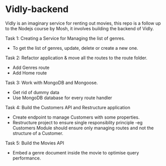 # Vidly-backend
Vidly is an imaginary service for renting out movies, this repo is a follow up to the Nodejs course by Mosh, it involves
building the backend of Vidly.

Task 1:
Creating a Service for Managing the list of genres.
  - To get the list of genres, update, delete or create a new one.

Task 2:
Refactor application & move all the routes to the route folder.
  - Add Genres route
  - Add Home route

Task 3:
Work with MongoDB and Mongoose.
  - Get rid of dummy data 
  - Use MongoDB database for every route handler

Task 4:
Build the Customers API and Restructure application
  - Create endpoint to manage Customers with some properties.
  - Restructure project to ensure single responsiblity principle
    -eg Customers Module should ensure only managing routes and not the structure of a Customer.

Task 5:
Build the Movies API
  - Embed a genre document inside the movie to optimise query performance.
